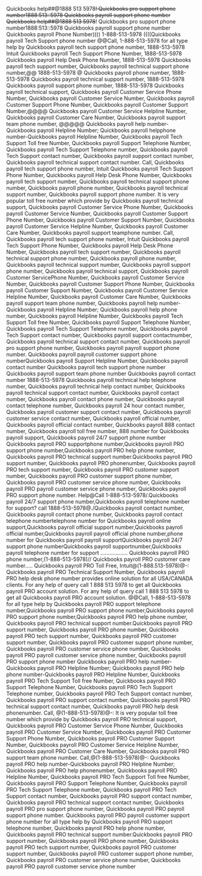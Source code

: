 Quickbooks help##@1888 513 5978~~! Quickbooks pro support phone number1888:513::5978 Quickbooks payroll support phone number
Quickbooks help##@1888 513 5978~~! Quickbooks pro support phone number1888:513::5978 Quickbooks payroll support phone number
Quickbooks payroll Phone Number)))) 1-888-513-5978 ((((Quickbooks payroll Tech Support phone number @@Call, 1-888-513-5978 for all type help by Quickbooks payroll tech support phone number, 1888-513-5978 Intuit Quickbooks payroll Tech Support Phone Number, 1888-513-5978 Quickbooks payroll Help Desk Phone Number, 1888-513-5978 Quickbooks payroll tech support number, Quickbooks payroll technical support phone number,@@ 1888-513-5978 @ Quickbooks payroll phone number, 1888-513-5978 Quickbooks payroll technical support number, 1888-513-5978 Quickbooks payroll support phone number, 1888-513-5978 Quickbooks payroll technical support, Quickbooks payroll Customer Service Phone Number, Quickbooks payroll Customer Service Number, Quickbooks payroll Customer Support Phone Number, Quickbooks payroll Customer Support Number,@@@@ Quickbooks payroll Customer Service Helpline Number, Quickbooks payroll Customer Care Number, Quickbooks payroll support team phone number, @@@@@ Quickbooks payroll help number-Quickbooks payroll Helpline Number; Quickbooks payroll helpphone number-Quickbooks payroll Helpline Number, Quickbooks payroll Tech Support Toll free Number, Quickbooks payroll Support Telephone Number, Quickbooks payroll Tech Support Telephone number, Quickbooks payroll Tech Support contact number, Quickbooks payroll support contact number, Quickbooks payroll technical support contact number. Call, Quickbooks payroll tech support phone number, Intuit Quickbooks payroll Tech Support Phone Number, Quickbooks payroll Help Desk Phone Number, Quickbooks payroll tech support number, Quickbooks payroll technical support phone number, Quickbooks payroll phone number, Quickbooks payroll technical support number, Quickbooks payroll support phone number. It is very popular toll free number which provide by Quickbooks payroll technical support, Quickbooks payroll Customer Service Phone Number, Quickbooks payroll Customer Service Number, Quickbooks payroll Customer Support Phone Number, Quickbooks payroll Customer Support Number, Quickbooks payroll Customer Service Helpline Number, Quickbooks payroll Customer Care Number, Quickbooks payroll support teamphone number. Call, Quickbooks payroll tech support phone number, Intuit Quickbooks payroll Tech Support Phone Number, Quickbooks payroll Help Desk Phone Number, Quickbooks payroll tech support number, Quickbooks payroll technical support phone number, Quickbooks payroll phone number, Quickbooks payroll technical support number, Quickbooks payroll support phone number, Quickbooks payroll technical support, Quickbooks payroll Customer ServicePhone Number, Quickbooks payroll Customer Service Number, Quickbooks payroll Customer Support Phone Number, Quickbooks payroll Customer Support Number, Quickbooks payroll Customer Service Helpline Number, Quickbooks payroll Customer Care Number, Quickbooks payroll support team phone number, Quickbooks payroll help number-Quickbooks payroll Helpline Number; Quickbooks payroll help phone number, Quickbooks payroll Helpline Number, Quickbooks payroll Tech Support Toll free Number, Quickbooks payroll Support Telephone Number, Quickbooks payroll Tech Support Telephone number, Quickbooks payroll Tech Support contact number, Quickbooks payroll support contactnumber, Quickbooks payroll technical support contact number, Quickbooks payroll pro support phone number, Quickbooks payroll payroll support phone number. Quickbooks payroll payroll customer support phone numberQuickbooks payroll Support Helpline Number, Quickbooks payroll contact number Quickbooks payroll tech support phone number Quickbooks payroll support team phone number Quickbooks payroll contact number 1888-513-5978 Quickbooks payroll technical help telephone number, Quickbooks payroll technical help contact number, Quickbooks payroll technical support contact number, Quickbooks payroll contact number, Quickbooks payroll contact phone number, Quickbooks payroll contact telephone number, Quickbooks payroll 24 hour contact number, Quickbooks payroll customer support contact number, Quickbooks payroll customer service contact number, Quickbooks payroll official number, Quickbooks payroll official contact number, Quickbooks payroll 888 contact number, Quickbooks payroll toll free number, 888 number for Quickbooks payroll support, Quickbooks payroll 24/7 support phone number Quickbooks payroll PRO supportphone number,Quickbooks payroll PRO support phone number,Quickbooks payroll PRO help phone number, Quickbooks payroll PRO technical support number.Quickbooks payroll PRO support number, Quickbooks payroll PRO phonenumber, Quickbooks payroll PRO tech support number, Quickbooks payroll PRO customer support number, Quickbooks payroll PRO customer support phone number, Quickbooks payroll PRO customer service phone number, Quickbooks payroll PRO payroll customer service phone number, Quickbooks payroll PRO support phone number. Help@Call 1-888-513-5978/.Quickbooks payroll 24/7 support phone number,Quickbooks payroll telephone number for support? call 1888-513-5978@./Quickbooks payroll contact number, Quickbooks payroll contact phone number, Quickbooks payroll contact telephone numbertelephone number for Quickbooks payroll online support,Quickbooks payroll official support number,Quickbooks payroll official number,Quickbooks payroll payroll official phone number,phone number for Quickbooks payroll payroll supportQuickbooks payroll 24/7 support phone numberQuickbooks payroll supportnumber,Quickbooks payroll telephone number for support .................. Quickbooks payroll PRO phone number,(1-888-513-5978)// Quickbooks payroll PRO customer care number..... Quickbooks payroll PRO Toll Free, Intuit@(1-888.513-5978)@-: Quickbooks payroll PRO Technical Support Number, Quickbooks payroll PRO help desk phone number provides online solution for all USA/CANADA clients. For any help of query call 1 888 513 5978 to get all Quickbooks payroll PRO account solution. For any help of query call 1 888 513 5978 to get all Quickbooks payroll PRO account solution. @@Call, 1-888-513-5978 for all type help by Quickbooks payroll PRO support telephone number,Quickbooks payroll PRO support phone number,Quickbooks payroll PRO support phone number,Quickbooks payroll PRO help phone number, Quickbooks payroll PRO technical support number.Quickbooks payroll PRO support number, Quickbooks payroll PRO phone number, Quickbooks payroll PRO tech support number, Quickbooks payroll PRO customer support number, Quickbooks payroll PRO customer support phone number, Quickbooks payroll PRO customer service phone number, Quickbooks payroll PRO payroll customer service phone number, Quickbooks payroll PRO support phone number Quickbooks payroll PRO help number-Quickbooks payroll PRO Helpline Number; Quickbooks payroll PRO help phone number-Quickbooks payroll PRO Helpline Number, Quickbooks payroll PRO Tech Support Toll free Number, Quickbooks payroll PRO Support Telephone Number, Quickbooks payroll PRO Tech Support Telephone number, Quickbooks payroll PRO Tech Support contact number, Quickbooks payroll PRO support contact number, Quickbooks payroll PRO technical support contact number, Quickbooks payroll PRO help desk phonenumber. Call, @(1-888-513-5978)@-: It is very popular toll free number which provide by Quickbooks payroll PRO technical support, Quickbooks payroll PRO Customer Service Phone Number, Quickbooks payroll PRO Customer Service Number, Quickbooks payroll PRO Customer Support Phone Number, Quickbooks payroll PRO Customer Support Number, Quickbooks payroll PRO Customer Service Helpline Number, Quickbooks payroll PRO Customer Care Number, Quickbooks payroll PRO support team phone number. Call,@(1-888-513-5978)@-: Quickbooks payroll PRO help number-Quickbooks payroll PRO Helpline Number; Quickbooks payroll PRO help phonenumber, Quickbooks payroll PRO Helpline Number, Quickbooks payroll PRO Tech Support Toll free Number, Quickbooks payroll PRO Support Telephone Number, Quickbooks payroll PRO Tech Support Telephone number, Quickbooks payroll PRO Tech Support contact number, Quickbooks payroll PRO support contact number, Quickbooks payroll PRO technical support contact number, Quickbooks payroll PRO pro support phone number, Quickbooks payroll PRO payroll support phone number. Quickbooks payroll PRO payroll customer support phone number for all type help by Quickbooks payroll PRO support telephone number, Quickbooks payroll PRO help phone number, Quickbooks payroll PRO technical support number.Quickbooks payroll PRO support number, Quickbooks payroll PRO phone number, Quickbooks payroll PRO tech support number, Quickbooks payroll PRO customer support number, Quickbooks payroll PRO customer support phone number, Quickbooks payroll PRO customer service phone number, Quickbooks payroll PRO payroll customer service phone number